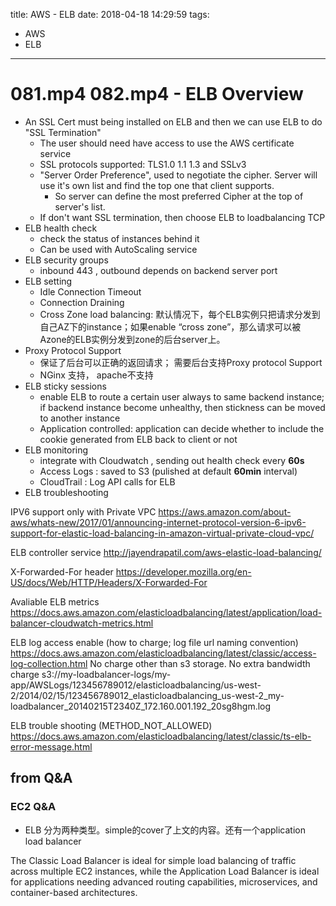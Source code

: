 title: AWS - ELB
date: 2018-04-18 14:29:59
tags:
- AWS
- ELB
---

# 081.mp4 082.mp4 - ELB Overview


* An SSL Cert must being installed on ELB and then we can use ELB to do "SSL Termination"
   * The user should need have access to use the AWS certificate service
   * SSL protocols supported: TLS1.0 1.1 1.3 and SSLv3
   * "Server Order Preference", used to negotiate the cipher. Server will use it's own list and find the top one that client supports.
      * So server can define the most preferred Cipher at the top of server's list.
   * If don't want SSL termination, then choose ELB to loadbalancing TCP
* ELB health check
   * check the status of instances behind it
   * Can be used with AutoScaling service
* ELB security groups
   * inbound 443 , outbound depends on backend server port
* ELB setting
   * Idle Connection Timeout
   * Connection Draining
   * Cross Zone load balancing: 默认情况下，每个ELB实例只把请求分发到自己AZ下的instance；如果enable “cross zone”，那么请求可以被Azone的ELB实例分发到zone的后台server上。
* Proxy Protocol Support
   * 保证了后台可以正确的返回请求； 需要后台支持Proxy protocol Support
   * NGinx 支持， apache不支持
* ELB sticky sessions
   * enable ELB to route a certain user always to same backend instance; if backend instance become unhealthy, then stickness can be moved to another instance
   * Application controlled: application can decide whether to include the cookie generated from ELB back to client or not
* ELB monitoring
   * integrate with Cloudwatch , sending out health check every __60s__
   * Access Logs : saved to S3 (pulished at default __60min__ interval)
   * CloudTrail : Log API calls for ELB
* ELB troubleshooting


IPV6 support only with Private VPC
https://aws.amazon.com/about-aws/whats-new/2017/01/announcing-internet-protocol-version-6-ipv6-support-for-elastic-load-balancing-in-amazon-virtual-private-cloud-vpc/


ELB controller service
http://jayendrapatil.com/aws-elastic-load-balancing/

X-Forwarded-For header
https://developer.mozilla.org/en-US/docs/Web/HTTP/Headers/X-Forwarded-For


Avaliable ELB metrics
https://docs.aws.amazon.com/elasticloadbalancing/latest/application/load-balancer-cloudwatch-metrics.html

ELB log access enable (how to charge; log file url naming convention)
https://docs.aws.amazon.com/elasticloadbalancing/latest/classic/access-log-collection.html
No charge other than s3 storage. No extra bandwidth charge
s3://my-loadbalancer-logs/my-app/AWSLogs/123456789012/elasticloadbalancing/us-west-2/2014/02/15/123456789012_elasticloadbalancing_us-west-2_my-loadbalancer_20140215T2340Z_172.160.001.192_20sg8hgm.log

ELB trouble shooting (METHOD_NOT_ALLOWED)
https://docs.aws.amazon.com/elasticloadbalancing/latest/classic/ts-elb-error-message.html

## from Q&A

### EC2 Q&A

* ELB 分为两种类型。simple的cover了上文的内容。还有一个application load balancer

The Classic Load Balancer is ideal for simple load balancing of traffic across multiple EC2 instances, while the Application Load Balancer is ideal for applications needing advanced routing capabilities, microservices, and container-based architectures.
